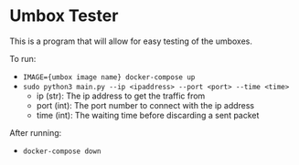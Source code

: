 # Umbox Tester

This is a program that will allow for easy testing of the umboxes.

To run:
- `IMAGE={umbox image name} docker-compose up`
- `sudo python3 main.py --ip <ipaddress> --port <port> --time <time>`
	- ip (str): The ip address to get the traffic from
	- port (int): The port number to connect with the ip address
	- time (int): The waiting time before discarding a sent packet 

After running:
- `docker-compose down`
